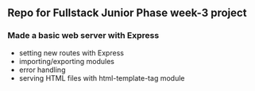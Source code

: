 ## Repo for Fullstack Junior Phase week-3 project

### Made a basic web server with Express
- setting new routes with Express
- importing/exporting modules
- error handling
- serving HTML files with html-template-tag module
